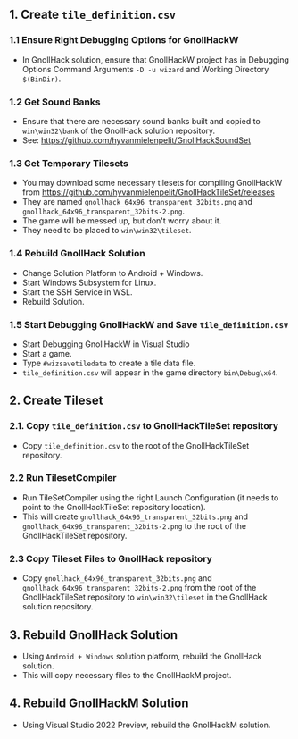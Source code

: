## 1. Create `tile_definition.csv`

### 1.1 Ensure Right Debugging Options for GnollHackW

- In GnollHack solution, ensure that GnollHackW project has in Debugging Options Command Arguments `-D -u wizard` and Working Directory `$(BinDir)`.

### 1.2 Get Sound Banks

- Ensure that there are necessary sound banks built and copied to `win\win32\bank` of the GnollHack solution repository.
- See: https://github.com/hyvanmielenpelit/GnollHackSoundSet

### 1.3 Get Temporary Tilesets

- You may download some necessary tilesets for compiling GnollHackW from https://github.com/hyvanmielenpelit/GnollHackTileSet/releases
- They are named `gnollhack_64x96_transparent_32bits.png` and `gnollhack_64x96_transparent_32bits-2.png`.
- The game will be messed up, but don't worry about it.
- They need to be placed to `win\win32\tileset`.

### 1.4 Rebuild GnollHack Solution

- Change Solution Platform to Android + Windows.
- Start Windows Subsystem for Linux.
- Start the SSH Service in WSL.
- Rebuild Solution.

### 1.5 Start Debugging GnollHackW and Save `tile_definition.csv`

- Start Debugging GnollHackW in Visual Studio
- Start a game.
- Type `#wizsavetiledata` to create a tile data file.
- `tile_definition.csv` will appear in the game directory `bin\Debug\x64`.

## 2. Create Tileset

### 2.1. Copy `tile_definition.csv` to GnollHackTileSet repository

- Copy `tile_definition.csv` to the root of the GnollHackTileSet repository.

### 2.2 Run TilesetCompiler

- Run TileSetCompiler using the right Launch Configuration (it needs to point to the GnollHackTileSet repository location).
- This will create `gnollhack_64x96_transparent_32bits.png` and `gnollhack_64x96_transparent_32bits-2.png` to the root of the GnollHackTileSet repository.

### 2.3 Copy Tileset Files to GnollHack repository

- Copy `gnollhack_64x96_transparent_32bits.png` and `gnollhack_64x96_transparent_32bits-2.png` from the root of the GnollHackTileSet repository to `win\win32\tileset` in the GnollHack solution repository.

## 3. Rebuild GnollHack Solution

- Using `Android + Windows` solution platform, rebuild the GnollHack solution.
- This will copy necessary files to the GnollHackM project.

## 4. Rebuild GnollHackM Solution

- Using Visual Studio 2022 Preview, rebuild the GnollHackM solution.